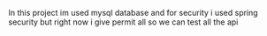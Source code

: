 In this project im used mysql database and for security i used spring security but right now i give permit all so we can test all the api 
